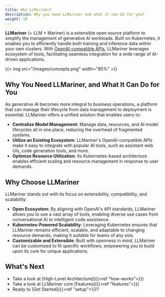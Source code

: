 ```yaml
---
title: Why LLMariner?
description: Why you need LLMariner and what it can do for you?
weight: 10
---
```


**LLMariner** (= LLM + Mariner) is a extensible open source platform to simplify the management of generative AI workloads. Built on Kubernetes, it enables you to efficiently handle both training and inference data within your own clusters. With [OpenAI-compatible APIs](https://platform.openai.com/docs/api-reference/introduction), LLMariner leverages ecosystem of tools, facilitating seamless integration for a wide range of AI-driven applications.

{{< img src="/images/concepts.png" width="85%" >}}

## Why You Need LLMariner, and What It Can Do for You

As generative AI becomes more integral to business operations, a platform that can manage their lifecycle from data management to deployment is essential. LLMariner offers a unified solution that enables users to:

- **Centralize Model Management**: Manage data, resources, and AI model lifecycles all in one place, reducing the overhead of fragmented systems.
- **Utilize an Existing Ecosystem**: LLMariner's OpenAI-compatible APIs make it easy to integrate with popular AI tools, such as assistant web UIs, code generation tools, and more.
- **Optimize Resource Utilization**: Its Kubernetes-based architecture enables efficient scaling and resource management in response to user demands.

## Why Choose LLMariner

LLMariner stands out with its focus on extensibility, compatibility, and scalability:

- **Open Ecosystem**: By aligning with OpenAI's API standards, LLMariner allows you to use a vast array of tools, enabling diverse use cases from conversational AI to intelligent code assistance.
- **Kubernetes-Powered Scalability**: Leveraging Kubernetes ensures that LLMariner remains efficient, scalable, and adaptable to changing resource demands, making it suitable for teams of any size.
- **Customizable and Extensible**: Built with openness in mind, LLMariner can be customized to fit specific workflows, empowering you to build upon its core for unique applications.

## What's Next

- Take a look at [High-Level Architecture]({{<ref "how-works">}})
- Take a look at LLMariner core [Features]({{<ref "features">}})
- Ready to [Get Started]({{<ref "setup">}})?
